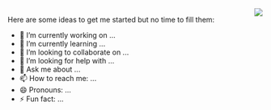<img align="right" src="https://github-readme-stats.vercel.app/api?username=salaheddineghamri&&show_icons=true&theme=github" />

Here are some ideas to get me started but no time to fill them:

- 🔭 I’m currently working on ...
- 🌱 I’m currently learning ...
- 👯 I’m looking to collaborate on ...
- 🤔 I’m looking for help with ...
- 💬 Ask me about ...
- 📫 How to reach me: ...
- 😄 Pronouns: ...
- ⚡ Fun fact: ...

